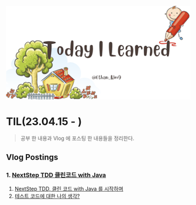 ![Ethan's TIL.png](./img/Ethan's_TIL.png)
# TIL(23.04.15 - )
> 공부 한 내용과 Vlog 에 포스팅 한 내용들을 정리한다.

## Vlog Postings

### 1. [NextStep TDD 클린코드 with Java](https://velog.io/@ethankim9/series/TDD)
1. [NextStep TDD, 클린 코드 with Java 를 시작하며](https://velog.io/@ethankim9/NextStep-TDD-%ED%81%B4%EB%A6%B0-%EC%BD%94%EB%93%9C-with-Java-%EB%A5%BC-%EC%8B%9C%EC%9E%91%ED%95%98%EB%A9%B0)
2. [테스트 코드에 대한 나의 생각?](https://velog.io/@ethankim9/NextStep-TDD-%ED%81%B4%EB%A6%B0-%EC%BD%94%EB%93%9C-with-Java-%ED%85%8C%EC%8A%A4%ED%8A%B8-%EC%BD%94%EB%93%9C%EC%97%90-%EB%8C%80%ED%95%9C-%EB%82%98%EC%9D%98-%EC%83%9D%EA%B0%81)
